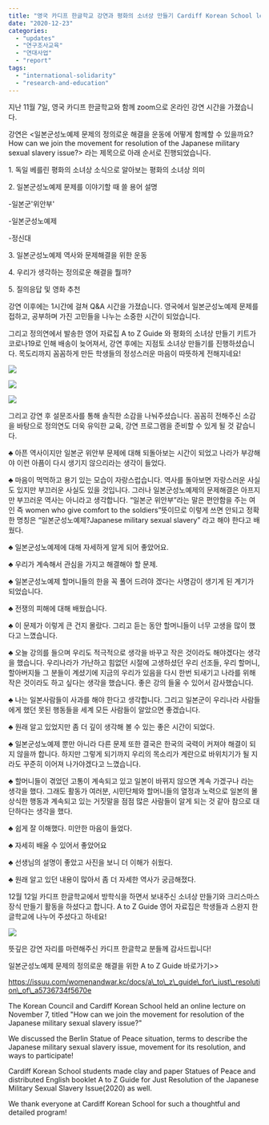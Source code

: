 ```yaml
---
title: "영국 카디프 한글학교 강연과 평화의 소녀상 만들기 Cardiff Korean School lecture and Statue of Peace crafts"
date: "2020-12-23"
categories: 
  - "updates"
  - "연구조사교육"
  - "연대사업"
  - "report"
tags: 
  - "international-solidarity"
  - "research-and-education"
---
```


지난 11월 7일, 영국 카디프 한글학교와 함께 zoom으로 온라인 강연 시간을 가졌습니다.

강연은 <일본군성노예제 문제의 정의로운 해결을 운동에 어떻게 함께할 수 있을까요? How can we join the movement for resolution of the Japanese military sexual slavery issue?> 라는 제목으로 아래 순서로 진행되었습니다.

1\. 독일 베를린 평화의 소녀상 소식으로 알아보는 평화의 소녀상 의미

2\. 일본군성노예제 문제를 이야기할 때 쓸 용어 설명

\-일본군'위안부'

\-일본군성노예제

\-정신대

3\. 일본군성노예제 역사와 문제해결을 위한 운동

4\. 우리가 생각하는 정의로운 해결을 뭘까?

5\. 질의응답 및 영화 추천

강연 이후에는 1시간에 걸쳐 Q&A 시간을 가졌습니다. 영국에서 일본군성노예제 문제를 접하고, 공부하며 가진 고민들을 나누는 소중한 시간이 되었습니다.

그리고 정의연에서 발송한 영어 자료집 A to Z Guide 와 평화의 소녀상 만들기 키트가 코로나19로 인해 배송이 늦어져서, 강연 후에는 지점토 소녀상 만들기를 진행하셨습니다. 목도리까지 꼼꼼하게 만든 학생들의 정성스러운 마음이 따뜻하게 전해지네요!

![](https://womenandwar.net/kr/wp-content/uploads/2020/12/20201107-카디프한글학교-특강-후-지점토-평화의소녀상-만들기-3.jpg)

![](https://womenandwar.net/kr/wp-content/uploads/2020/12/20201107-카디프한글학교-특강-후-지점토-평화의소녀상-만들기-2.jpg)

![](https://womenandwar.net/kr/wp-content/uploads/2020/12/20201107-카디프한글학교-특강-후-지점토-평화의소녀상-만들기-1-768x1024.jpg)

그리고 강연 후 설문조사를 통해 솔직한 소감을 나눠주셨습니다. 꼼꼼히 전해주신 소감을 바탕으로 정의연도 더욱 유익한 교육, 강연 프로그램을 준비할 수 있게 될 것 같습니다.

♣ 아픈 역사이지만 일본군 위안부 문제에 대해 되돌아보는 시간이 되었고 나라가 부강해야 이런 아픔이 다시 생기지 않으리라는 생각이 들었다.

♣ 마음이 먹먹하고 용기 있는 모습이 자랑스럽습니다. 역사를 돌아보면 자랑스러운 사실도 있지만 부끄러운 사실도 있을 것입니다. 그러나 일본군성노예제의 문제해결은 아프지만 부끄러운 역사는 아니라고 생각합니다. “일본군 위안부”라는 말은 편안함을 주는 여인 즉 women who give comfort to the soldiers”뜻이므로 이렇게 쓰면 안되고 정확한 명칭은 “일본군성노예제?Japanese military sexual slavery” 라고 해야 한다고 배웠다.

♣ 일본군성노예제에 대해 자세하게 알게 되어 좋았어요.

♣ 우리가 계속해서 관심을 가지고 해결해야 할 문제.

♣ 일본군성노예제 할머니들의 한을 꼭 풀어 드려야 겠다는 사명감이 생기게 된 계기가 되었습니다.

♣ 전쟁의 피해에 대해 배웠습니다.

♣ 이 문제가 이렇게 큰 건지 몰랐다. 그리고 듣는 동안 할머니들이 너무 고생을 많이 했다고 느꼈습니다.

♣ 오늘 강의를 들으며 우리도 적극적으로 생각을 바꾸고 작은 것이라도 해야겠다는 생각을 했습니다. 우리나라가 가난하고 힘없던 시절에 고생하셨던 우리 선조들, 우리 할머니, 할아버지들 그 분들이 계셨기에 지금의 우리가 있음을 다시 한번 되새기고 나라를 위해 작은 것이라도 하고 싶다는 생각을 했습니다. 좋은 강의 들울 수 있어서 감사했습니다.

♣ 나는 일본사람들이 사과를 해야 한다고 생각합니다. 그리고 일본군이 우리나라 사람들에게 했던 못된 행동들을 세계 모든 사람들이 알았으면 좋겠습니다.

♣ 원래 알고 있었지만 좀 더 깊이 생각해 볼 수 있는 좋은 시간이 되었다.

♣ 일본군성노예제 뿐만 아니라 다른 문제 또한 결국은 한국의 국력이 커져야 해결이 되지 않을까 합니다. 하지만 그렇게 되기까지 우리의 목소리가 계란으로 바위치기가 될 지라도 꾸준히 이어져 나가야겠다고 느꼈습니다.

♣ 할머니들이 겪었던 고통이 계속되고 있고 일본이 바뀌지 않으면 계속 가겠구나 라는 생각을 했다. 그래도 활동가 여러분, 시민단체와 할머니들의 열정과 노력으로 일본의 몰상식한 행동과 계속되고 있는 거짓말을 점점 많은 사람들이 알게 되는 것 같아 참으로 대단하다는 생각을 했다.

♣ 쉽게 잘 이해했다. 미안한 마음이 들었다.

♣ 자세히 배울 수 있어서 좋았어요

♣ 선생님의 설명이 좋았고 사진을 보니 더 이해가 쉬웠다.

♣ 원래 알고 있던 내용이 많아서 좀 더 자세한 역사가 궁금해졌다.

12월 12일 카디프 한글학교에서 방학식을 하면서 보내주신 소녀상 만들기와 크리스마스 장식 만들기 활동을 하셨다고 합니다. A to Z Guide 영어 자료집은 학생들과 스완지 한글학교에 나누어 주셨다고 하네요!

![](https://womenandwar.net/kr/wp-content/uploads/2020/12/photo-2311-8-49-8-1024x1024.jpg)

뜻깊은 강연 자리를 마련해주신 카디프 한글학교 분들께 감사드립니다!

일본군성노예제 문제의 정의로운 해결을 위한 A to Z Guide 바로가기>>

https://issuu.com/womenandwar.kc/docs/a\_to\_z\_guide\_for\_just\_resolution\_of\_a5736734f5670e

The Korean Council and Cardiff Korean School held an online lecture on November 7, titled "How can we join the movement for resolution of the Japanese military sexual slavery issue?"

We discussed the Berlin Statue of Peace situation, terms to describe the Japanese military sexual slavery issue, movement for its resolution, and ways to participate!

Cardiff Korean School students made clay and paper Statues of Peace and distributed English booklet A to Z Guide for Just Resolution of the Japanese Military Sexual Slavery Issue(2020) as well.

We thank everyone at Cardiff Korean School for such a thoughtful and detailed program!
